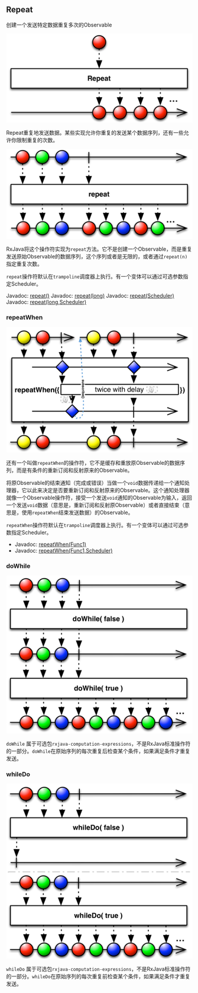 

## Repeat

创建一个发送特定数据重复多次的Observable

![repeat](../images/operators/repeat.c.png)

Repeat重复地发送数据。某些实现允许你重复的发送某个数据序列，还有一些允许你限制重复的次数。

![repeat](../images/operators/repeat.o.png)

RxJava将这个操作符实现为`repeat`方法。它不是创建一个Observable，而是重复发送原始Observable的数据序列，这个序列或者是无限的，或者通过`repeat(n)`指定重复次数。

`repeat`操作符默认在`trampoline`调度器上执行。有一个变体可以通过可选参数指定Scheduler。

Javadoc: [repeat()](http://reactivex.io/RxJava/javadoc/rx/Observable.html#repeat())
Javadoc: [repeat(long)](http://reactivex.io/RxJava/javadoc/rx/Observable.html#repeat(long))
Javadoc: [repeat(Scheduler)](http://reactivex.io/RxJava/javadoc/rx/Observable.html#repeat(rx.Scheduler))
Javadoc: [repeat(long,Scheduler)](http://reactivex.io/RxJava/javadoc/rx/Observable.html#repeat(long,%20rx.Scheduler))

### repeatWhen

![repeatWhen](../images/operators/repeatWhen.f.png)

还有一个叫做`repeatWhen`的操作符，它不是缓存和重放原Observable的数据序列，而是有条件的重新订阅和反射原来的Observable。

将原Observable的结束通知（完成或错误）当做一个`void`数据传递给一个通知处理器，它以此来决定是否要重新订阅和反射原来的Observable。这个通知处理器就像一个Observable操作符，接受一个发送`void`通知的Observable为输入，返回一个发送`void`数据（意思是，重新订阅和反射原Observable）或者直接结束（意思是，使用`repeatWhen`结束发送数据）的Observable。

`repeatWhen`操作符默认在`trampoline`调度器上执行。有一个变体可以通过可选参数指定Scheduler。

* Javadoc: [repeatWhen(Func1)](http://reactivex.io/RxJava/javadoc/rx/Observable.html#repeatWhen(rx.functions.Func1))
* Javadoc: [repeatWhen(Func1,Scheduler)](http://reactivex.io/RxJava/javadoc/rx/Observable.html#repeatWhen(rx.functions.Func1,%20rx.Scheduler))


### doWhile

![doWhile](../images/operators/doWhile.png)

`doWhile` 属于可选包`rxjava-computation-expressions`，不是RxJava标准操作符的一部分。`doWhile`在原始序列的每次重复后检查某个条件，如果满足条件才重复发送。

### whileDo

![whileDo](../images/operators/whileDo.png)

`whileDo` 属于可选包`rxjava-computation-expressions`，不是RxJava标准操作符的一部分。`whileDo`在原始序列的每次重复前检查某个条件，如果满足条件才重复发送。

